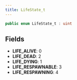 ```yaml
---
title: LifeState_t
---
```


```csharp
public enum LifeState_t : uint
```

## Fields

- **LIFE_ALIVE**: 0
- **LIFE_DEAD**: 2
- **LIFE_DYING**: 1
- **LIFE_RESPAWNABLE**: 3
- **LIFE_RESPAWNING**: 4

